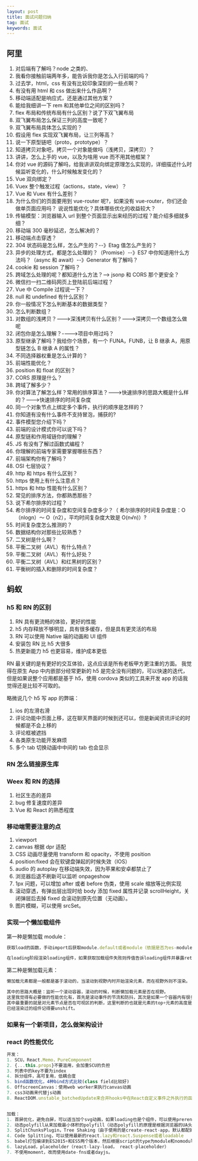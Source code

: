 ```yaml
---
layout: post
title: 面试问题归纳
tag: 面试
keywords: 面试
---
```


## 阿里

1. 对后端有了解吗？node 之类的、
2. 我看你接触前端两年多，能告诉我你是怎么入行前端的吗？
3. 过去学，html，css 有没有比较印象深刻的一些点啊？
4. 有没有用 html 和 css 做出来什么作品啊？
5. 移动端适配是响应式，还是通过其他方案？
6. 能给我细讲一下 rem 和其他单位之间的区别吗？
7. flex 布局和传统布局有什么区别？说了下双飞翼布局
8. 双飞翼布局怎么保证三列的高度一致呢？
9. 双飞翼布局具体怎么实现的？
10. 假设用 flex 实现双飞翼布局，让三列等高？
11. 说一下原型链吧（proto，prototype）？
12. 知道拷贝对象吧，拷贝一个对象能做吗（浅拷贝，深拷贝）？
13. 讲讲，怎么上手的 vue，以及为啥用 vue 而不用其他框架？
14. 你对 vue 的源码了解吗，给我讲讲双向绑定原理怎么实现的，详细描述什么时候监听变化的，什么时候触发变化的？
15. Vue 双向绑定？
16. Vuex 整个触发过程（actions，state，view）？
17. Vue 和 Vuex 有什么差别？
18. 为什么你们的页面要用到 vue-router 呢?，如果没有 vue-router，你们还会做单页面应用吗？
    说说性能优化？具体哪些优化的收益较大？
19. 传输模型：浏览器输入 url 到整个页面显示出来经历的过程？能介绍多细就多细？
20. 移动端 300 毫秒延迟，怎么解决的？
21. 移动端点击穿透？
22. 304 状态码是怎么样，怎么产生的？--》Etag 值怎么产生的？
23. 异步的处理方式，都是怎么处理的？（Promise）--》ES7 中你知道用什么方法吗？（async 和 await）--》Generator 有了解吗？
24. cookie 和 session 了解吗？
25. 跨域怎么处理的呢？都知道什么方法？--> jsonp 和 CORS 那个更安全？
26. 微信扫一扫二维码网页上登陆前后端过程？
27. Vue 中 Compile 过程说一下？
28. null 和 undefined 有什么区别？
29. 你一般情况下怎么判断基本的数据类型？
30. 怎么判断数组？
31. 对数组的浅拷贝？--->深浅拷贝有什么区别？--->深拷贝一个数组怎么做呢
32. 闭包你是怎么理解？---->项目中用过吗？
33. 原型继承了解吗？我给你个场景，有一个 FUNA，FUNB，让 B 继承 A，用原型链怎么 B 继承 A 的属性？
34. 不同选择器权重是怎么计算的？
35. 前端性能优化？
36. position 和 float 的区别？
37. CORS 原理是什么？
38. 跨域了解多少？
39. 你对算法了解怎么样？常用的排序算法？--->快速排序的思路大概是什么样的？--->快速排序的时间复杂度
40. 同一个对象节点上绑定多个事件，执行的顺序是怎样的？
41. 你知道有没有什么事件不支持冒泡，捕获的?
42. 事件模型您介绍下吗？
43. 前端的设计模式你可以说下吗？
44. 原型链和作用域链你的理解？
45. JS 有没有了解过函数式编程？
46. 你理解的前端专家需要掌握哪些东西？
47. 前端架构你有了解吗？
48. OSI 七层协议？
49. http 和 https 有什么区别？
50. https 使用上有什么注意点？
51. https 和 http 性能有什么区别？
52. 常见的排序方法，你都熟悉那些？
53. 说下希尔排序的过程？
54. 希尔排序的时间复杂度和空间复杂度多少？（ 希尔排序的时间复杂度是：O（nlogn）～ O（n2），平均时间复杂度大致是 O(n√n)）?
55. 时间复杂度怎么推测的？
56. 数据结构你对那些比较熟悉？
57. 二叉树是什么啊？
58. 平衡二叉树（AVL）有什么特点？
59. 平衡二叉树（AVL）有什么好处？
60. 平衡二叉树（AVL）和红黑树的区别？
61. 平衡树的插入和删除的时间复杂度？

## 蚂蚁

### h5 和 RN 的区别

1. RN 具有更流畅的体验，更好的性能
2. h5 内存释放不够明显，具有很多缓存，但是具有更灵活的布局
3. RN 可以使用 Native 端的动画和 UI 组件
4. 安装包 RN 比 h5 大很多
5. 热更新能力 h5 也更容易，维护成本更低

RN 最关键的是有更好的交互体验，这点应该是所有老板甲方更注重的方面。
我觉得在原生 App 中内嵌部分经常更新的 h5 是完全没有问题的，可以快速的迭代，但是如果说整个应用都是基于 h5，使用 cordova 类似的工具来开发 app 的话我觉得还是比较不可取的。

略微说几个 h5 写 app 的弊端：

1. ios 的左滑右滑
2. 评论功能中页面上移，这在聊天界面的时候到还可以，但是新闻资讯评论的时候都是不会上移的
3. 评论框被遮挡
4. 各类原生功能开发麻烦
5. 多个 tab 切换动画中中间的 tab 也会显示

### RN 怎么链接原生库

### Weex 和 RN 的选择

1. 社区生态的差异
2. bug 修复速度的差异
3. Vue 和 React 的熟悉程度

### 移动端需要注意的点

1. viewport
2. canvas 根据 dpr 适配
3. CSS 动画尽量使用 transform 和 opacity，不使用 position
4. position:fixed 会在软键盘弹起的时候失效（IOS）
5. audio 的 autoplay 在移动端失效，因为苹果和安卓都禁止了
6. 浏览器后退不刷新可以监听 onpageshow
7. 1px 问题，可以增加 after 或者 before 伪类，使用 scale 缩放等比例实现
8. 滚动穿透，有弹出层出现时给 body 添加 fixed 属性并记录 scrollHeight，关闭弹层后去掉 fixed 会滚动到原先位置（无动画）。
9. 图片模糊，可以使用 srcSet。

### 实现一个懒加载组件

第一种是懒加载 module：

```js
获取load的函数，手动import后获取module.default或者module（依据是否为es-module），然后调用module.default的函数后设置state为resolved，保存加载后的module，更新视图。

在loading阶段渲染loading组件，如果获取加载组件失败则传值告诉loading组件并暴露retry方法来重新import懒加载组件。
```

第二种是懒加载元素：

```js
懒加载元素都是一般都是基于滚动的，当滚动到视野内时开始渲染元素，而在视野外则不渲染。

其中的思路大概是：监听一个滚动容器，滚动的时候，判断懒加载元素是否在视野。
这里我觉得有必要做的性能优化有，首先是滚动事件的节流和防抖，其次是如果一个容器内有很多个懒加载元素，那么我们也不可能在同一个父容器中绑定多个事件，肯定是统一绑定一个事件，但是在初始化懒加载元素的时候会往需要监听的元素列表中push，然后触发滚动的时候在这个list中判断即可。
其中最重要的就是对元素节点是否在可视区的判断，这里判断的也就是元素的top+元素的高度是否在scrollHeight～scrollHeight+滚动容器高度之间，注意的是这里的滚动容器不一定是window。
已经渲染过的组件记得要unshift。

```

### 如果有一个新项目，怎么做架构设计

### react 的性能优化

```js
开发：
1. SCU，React.Memo，PureComponent
2. {...this.props}不要滥用，会加重SCU的负担
3. 列表中的key不要为index
4. 拆分组件，高可复用，低耦合度
5. bind函数优化，4种bind方式比较(class field比较好)
6. OffscreenCanvas：使用web worker来执行canvas动画
7. css3动画来代替js动画
8. ReactDOM.unstable_batchedUpdate来合并hooks中在React自定义事件之外执行的函数中的setState。


加载：
1. 首屏优化，避免白屏，可以适当加个svg动画，如果loading也是个组件，可以使用prerender-spa-plugin
2. 动态polyfill从来加载最小体积的polyfill（动态polyfill的原理是根据浏览器的UA头来返回合适的polyfill）
3. SplitChunksPlugin，Tree Shaking（由于使用的是create-react-app，默认都配好了，所以其中都细节没有很深入去了解）
4. Code Splitting，可以使用最新的react.lazy和react.Suspense或者loadable
5. babel打包编译到ES2015+和ES5两个版本，然后根据script的type为module和nomodule来加载相应的min.js
6. lazyLoad，placeholder（react-lazy-load， react-placeholder）
7. 不使用moment，改而使用date-fns或者dayjs。
```
